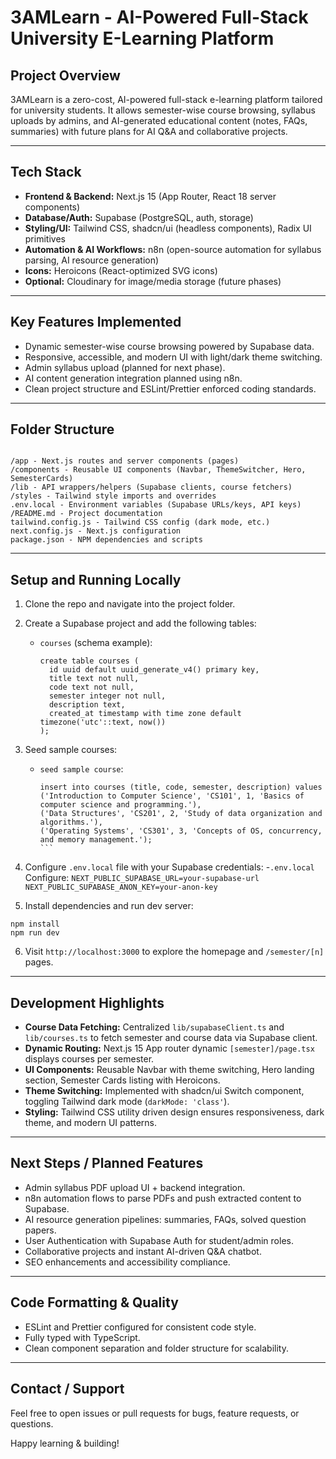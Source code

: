 # 3AMLearn - AI-Powered Full-Stack University E-Learning Platform

## Project Overview

3AMLearn is a zero-cost, AI-powered full-stack e-learning platform tailored for university students. It allows semester-wise course browsing, syllabus uploads by admins, and AI-generated educational content (notes, FAQs, summaries) with future plans for AI Q&A and collaborative projects.

---

## Tech Stack

- **Frontend & Backend:** Next.js 15 (App Router, React 18 server components)
- **Database/Auth:** Supabase (PostgreSQL, auth, storage)
- **Styling/UI:** Tailwind CSS, shadcn/ui (headless components), Radix UI primitives
- **Automation & AI Workflows:** n8n (open-source automation for syllabus parsing, AI resource generation)
- **Icons:** Heroicons (React-optimized SVG icons)
- **Optional:** Cloudinary for image/media storage (future phases)

---

## Key Features Implemented

- Dynamic semester-wise course browsing powered by Supabase data.
- Responsive, accessible, and modern UI with light/dark theme switching.
- Admin syllabus upload (planned for next phase).
- AI content generation integration planned using n8n.
- Clean project structure and ESLint/Prettier enforced coding standards.

---

## Folder Structure

```

/app - Next.js routes and server components (pages)
/components - Reusable UI components (Navbar, ThemeSwitcher, Hero, SemesterCards)
/lib - API wrappers/helpers (Supabase clients, course fetchers)
/styles - Tailwind style imports and overrides
.env.local - Environment variables (Supabase URLs/keys, API keys)
/README.md - Project documentation
tailwind.config.js - Tailwind CSS config (dark mode, etc.)
next.config.js - Next.js configuration
package.json - NPM dependencies and scripts

```

---

## Setup and Running Locally

1. Clone the repo and navigate into the project folder.

2. Create a Supabase project and add the following tables:
   - `courses` (schema example):
     ```
     create table courses (
       id uuid default uuid_generate_v4() primary key,
       title text not null,
       code text not null,
       semester integer not null,
       description text,
       created_at timestamp with time zone default timezone('utc'::text, now())
     );
     ```

3. Seed sample courses:
   - `seed sample course`:
     ````
     insert into courses (title, code, semester, description) values
     ('Introduction to Computer Science', 'CS101', 1, 'Basics of computer science and programming.'),
     ('Data Structures', 'CS201', 2, 'Study of data organization and algorithms.'),
     ('Operating Systems', 'CS301', 3, 'Concepts of OS, concurrency, and memory management.');
     ```
     ````

4. Configure `.env.local` file with your Supabase credentials:
    -`.env.local` Configure:
        ```
        NEXT_PUBLIC_SUPABASE_URL=your-supabase-url
        NEXT_PUBLIC_SUPABASE_ANON_KEY=your-anon-key
        ```

5. Install dependencies and run dev server:

```
npm install
npm run dev

```

6. Visit `http://localhost:3000` to explore the homepage and `/semester/[n]` pages.

---

## Development Highlights

- **Course Data Fetching:** Centralized `lib/supabaseClient.ts` and `lib/courses.ts` to fetch semester and course data via Supabase client.
- **Dynamic Routing:** Next.js 15 App router dynamic `[semester]/page.tsx` displays courses per semester.
- **UI Components:** Reusable Navbar with theme switching, Hero landing section, Semester Cards listing with Heroicons.
- **Theme Switching:** Implemented with shadcn/ui Switch component, toggling Tailwind dark mode (`darkMode: 'class'`).
- **Styling:** Tailwind CSS utility driven design ensures responsiveness, dark theme, and modern UI patterns.

---

## Next Steps / Planned Features

- Admin syllabus PDF upload UI + backend integration.
- n8n automation flows to parse PDFs and push extracted content to Supabase.
- AI resource generation pipelines: summaries, FAQs, solved question papers.
- User Authentication with Supabase Auth for student/admin roles.
- Collaborative projects and instant AI-driven Q&A chatbot.
- SEO enhancements and accessibility compliance.

---

## Code Formatting & Quality

- ESLint and Prettier configured for consistent code style.
- Fully typed with TypeScript.
- Clean component separation and folder structure for scalability.

---

## Contact / Support

Feel free to open issues or pull requests for bugs, feature requests, or questions.

Happy learning & building!


